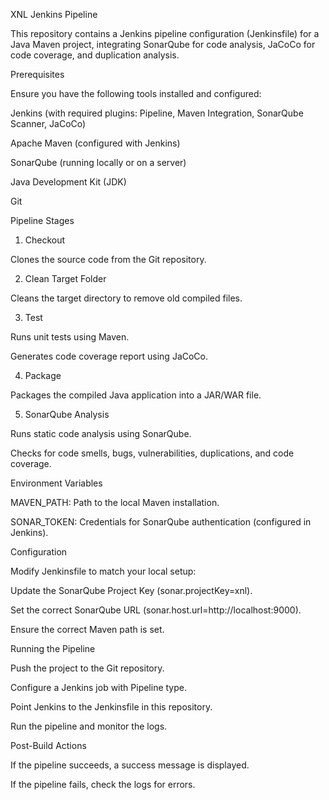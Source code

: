 XNL Jenkins Pipeline

This repository contains a Jenkins pipeline configuration (Jenkinsfile) for a Java Maven project, integrating SonarQube for code analysis, JaCoCo for code coverage, and duplication analysis.

Prerequisites

Ensure you have the following tools installed and configured:

Jenkins (with required plugins: Pipeline, Maven Integration, SonarQube Scanner, JaCoCo)

Apache Maven (configured with Jenkins)

SonarQube (running locally or on a server)

Java Development Kit (JDK)

Git

Pipeline Stages

1. Checkout

Clones the source code from the Git repository.

2. Clean Target Folder

Cleans the target directory to remove old compiled files.

3. Test

Runs unit tests using Maven.

Generates code coverage report using JaCoCo.

4. Package

Packages the compiled Java application into a JAR/WAR file.

5. SonarQube Analysis

Runs static code analysis using SonarQube.

Checks for code smells, bugs, vulnerabilities, duplications, and code coverage.

Environment Variables

MAVEN_PATH: Path to the local Maven installation.

SONAR_TOKEN: Credentials for SonarQube authentication (configured in Jenkins).

Configuration

Modify Jenkinsfile to match your local setup:

Update the SonarQube Project Key (sonar.projectKey=xnl).

Set the correct SonarQube URL (sonar.host.url=http://localhost:9000).

Ensure the correct Maven path is set.

Running the Pipeline

Push the project to the Git repository.

Configure a Jenkins job with Pipeline type.

Point Jenkins to the Jenkinsfile in this repository.

Run the pipeline and monitor the logs.

Post-Build Actions

If the pipeline succeeds, a success message is displayed.

If the pipeline fails, check the logs for errors.
